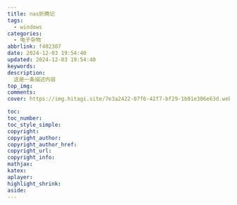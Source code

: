 ```yaml
---
title: nas折腾记
tags:
  - windows
categories:
  - 电子杂物
abbrlink: f402307
date: 2024-12-03 19:54:40
updated: 2024-12-03 19:54:40
keywords:
description: 
  这是一条描述内容
top_img:
comments:
cover: https://img.hitagi.site/7e3a2422-07f6-42f7-bf29-1b91e306e63d.webp

toc:
toc_number:
toc_style_simple:
copyright:
copyright_author:
copyright_author_href:
copyright_url:
copyright_info:
mathjax:
katex:
aplayer:
highlight_shrink:
aside:
---
```


